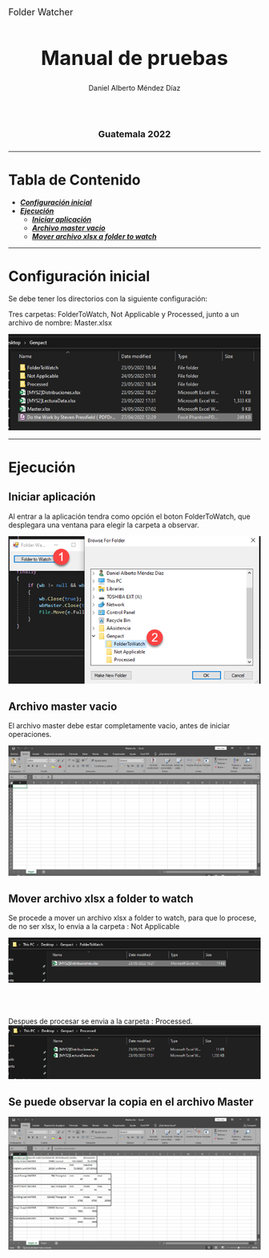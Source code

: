 <p style="font-size: 18px">
Folder Watcher
</p>



<h1 align="center" style="font-size: 40px; font-weight: bold;">Manual de pruebas</h1>


<div align="center">
Daniel Alberto Méndez Díaz
</div>

<br><br>

<h4 align="center" style="font-size: 18px; font-weight: bold;">Guatemala 2022</h4>

---

<h1>Tabla de Contenido</h1>


- [**_Configuración inicial_**](#configuración-inicial)
- [**_Ejecución_**](#ejecución)
  - [**_Iniciar aplicación_**](#iniciar-aplicación)
  - [**_Archivo master vacio_**](#archivo-master-vacio)
  - [**_Mover archivo xlsx a folder to watch_**](#mover-archivo-xlsx-a-folder-to-watch)

---

# **Configuración inicial**

Se debe tener los directorios con la siguiente configuración:

Tres carpetas: FolderToWatch, Not Applicable y Processed, junto a un archivo de nombre: Master.xlsx

!["configuración-inicial"](/images/2.PNG)


---

# **Ejecución**

## **Iniciar aplicación**

Al entrar a la aplicación tendra como opción el boton FolderToWatch, que desplegara una ventana para elegir la carpeta a observar.


!["iniciar-ejecutar"](/images/4.png)

## **Archivo master vacio**

El archivo master debe estar completamente vacio, antes de iniciar operaciones.

!["master-vacio"](/images/5.png)


## **Mover archivo xlsx a folder to watch**

Se procede a mover un archivo xlsx a folder to watch, para que lo procese, de no ser xlsx, lo envia a la carpeta : Not Applicable

!["to-folder-watch"](/images/6.png)
<br><br><br><br>

Despues de procesar se envia a la carpeta : Processed.
!["processed"](/images/8.png)


## **Se puede observar la copia en el archivo Master**

!["copymaster"](/images/7.png)
